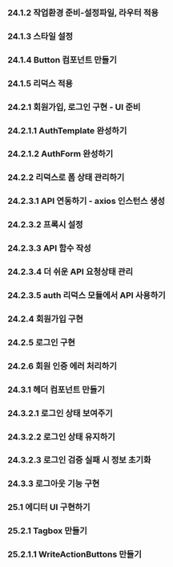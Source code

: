 ### 24.1.2 작업환경 준비-설정파일, 라우터 적용

### 24.1.3 스타일 설정

### 24.1.4 Button 컴포넌트 만들기

### 24.1.5 리덕스 적용

### 24.2.1 회원가입, 로그인 구현 - UI 준비

### 24.2.1.1 AuthTemplate 완성하기

### 24.2.1.2 AuthForm 완성하기

### 24.2.2 리덕스로 폼 상태 관리하기

### 24.2.3.1 API 연동하기 - axios 인스턴스 생성

### 24.2.3.2 프록시 설정

### 24.2.3.3 API 함수 작성

### 24.2.3.4 더 쉬운 API 요청상태 관리

### 24.2.3.5 auth 리덕스 모듈에서 API 사용하기

### 24.2.4 회원가입 구현

### 24.2.5 로그인 구현

### 24.2.6 회원 인증 에러 처리하기

### 24.3.1 헤더 컴포넌트 만들기

### 24.3.2.1 로그인 상태 보여주기

### 24.3.2.2 로그인 상태 유지하기

### 24.3.2.3 로그인 검증 실패 시 정보 초기화

### 24.3.3 로그아웃 기능 구현

### 25.1 에디터 UI 구현하기

### 25.2.1 Tagbox 만들기

### 25.2.1.1 WriteActionButtons 만들기
